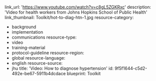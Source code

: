 link_url: 'https://www.youtube.com/watch?v=c8gL5ZGKRxc'
description: 'Video for health workers from Johns Hopkins School of Public Health'
link_thumbnail: Toolkit/hot-to-diag-htn-1.jpg
resource-category:
  - background
  - implementation
  - communications
resource-type:
  - video
  - training-material
  - protocol-guideline
resource-region:
  - global
resource-language:
  - english
resource-source:
  - jhu
title: 'Video: How to diagnose hypertension'
id: 9f5f1644-c5d2-492e-be67-5911b4dcdace
blueprint: Toolkit
